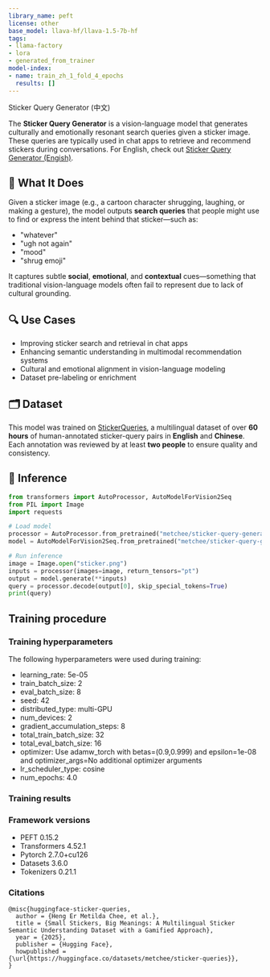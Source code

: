 ```yaml
---
library_name: peft
license: other
base_model: llava-hf/llava-1.5-7b-hf
tags:
- llama-factory
- lora
- generated_from_trainer
model-index:
- name: train_zh_1_fold_4_epochs
  results: []
---
```


Sticker Query Generator (中文)

The **Sticker Query Generator** is a vision-language model that generates culturally and emotionally resonant search queries given a sticker image. These queries are typically used in chat apps to retrieve and recommend stickers during conversations.
For English, check out [Sticker Query Generator (Engish)](https://huggingface.co/metchee/sticker-query-generator-en).

## 🧠 What It Does

Given a sticker image (e.g., a cartoon character shrugging, laughing, or making a gesture), the model outputs **search queries** that people might use to find or express the intent behind that sticker—such as:
- "whatever"
- "ugh not again"
- "mood"
- "shrug emoji"

It captures subtle **social**, **emotional**, and **contextual** cues—something that traditional vision-language models often fail to represent due to lack of cultural grounding.

## 🔍 Use Cases

- Improving sticker search and retrieval in chat apps
- Enhancing semantic understanding in multimodal recommendation systems
- Cultural and emotional alignment in vision-language modeling
- Dataset pre-labeling or enrichment

## 🗂 Dataset

This model was trained on [StickerQueries](https://huggingface.co/datasets/metchee/sticker-queries), a multilingual dataset of over **60 hours** of human-annotated sticker-query pairs in **English** and **Chinese**. Each annotation was reviewed by at least **two people** to ensure quality and consistency.

## 🚀 Inference

```python
from transformers import AutoProcessor, AutoModelForVision2Seq
from PIL import Image
import requests

# Load model
processor = AutoProcessor.from_pretrained("metchee/sticker-query-generator-en")
model = AutoModelForVision2Seq.from_pretrained("metchee/sticker-query-generator-en")

# Run inference
image = Image.open("sticker.png")
inputs = processor(images=image, return_tensors="pt")
output = model.generate(**inputs)
query = processor.decode(output[0], skip_special_tokens=True)
print(query)
```

## Training procedure

### Training hyperparameters

The following hyperparameters were used during training:
- learning_rate: 5e-05
- train_batch_size: 2
- eval_batch_size: 8
- seed: 42
- distributed_type: multi-GPU
- num_devices: 2
- gradient_accumulation_steps: 8
- total_train_batch_size: 32
- total_eval_batch_size: 16
- optimizer: Use adamw_torch with betas=(0.9,0.999) and epsilon=1e-08 and optimizer_args=No additional optimizer arguments
- lr_scheduler_type: cosine
- num_epochs: 4.0

### Training results
### Framework versions

- PEFT 0.15.2
- Transformers 4.52.1
- Pytorch 2.7.0+cu126
- Datasets 3.6.0
- Tokenizers 0.21.1

### Citations
```
@misc{huggingface-sticker-queries,
  author = {Heng Er Metilda Chee, et al.},
  title = {Small Stickers, Big Meanings: A Multilingual Sticker Semantic Understanding Dataset with a Gamified Approach},
  year = {2025},
  publisher = {Hugging Face},
  howpublished = {\url{https://huggingface.co/datasets/metchee/sticker-queries}},
}
```